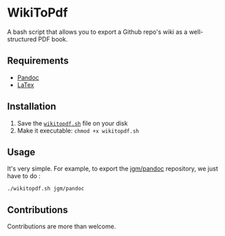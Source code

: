 # WikiToPdf
A bash script that allows you to export a Github repo's wiki as a well-structured PDF book.

## Requirements
- [Pandoc](http://pandoc.org/)
- [LaTex](https://www.latex-project.org/)

## Installation
1. Save the [`wikitopdf.sh`](https://raw.githubusercontent.com/ousmanedev/wikitopdf/master/wikitopdf.sh) file on your disk
2. Make it executable: `chmod +x wikitopdf.sh`

## Usage
It's very simple.
For example, to export the [jgm/pandoc](https://github.com/jgm/pandoc) repository, we just have to do :
```
./wikitopdf.sh jgm/pandoc
```

## Contributions
Contributions are more than welcome.
